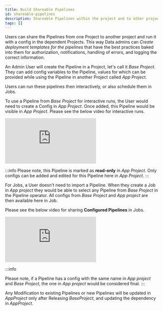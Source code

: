```yaml
---
title: Build Shareable Pipelines
id: shareable-pipelines
description: Shareable Pipelines within the project and to other projects
tags: []
---
```


Users can share the Pipelines from one Project to another project and run it with a config in the dependent Projects.
This way Data admins can _Create deployment templates for the pipelines_ that have the best practices baked into them for authorization, notifications,
handling of errors, and logging the correct information.

An Admin User will create the Pipeline in a Project, let's call it _Base Project_.
They can add config variables to the Pipeline, values for which can be provided while using the Pipeline in another Project called _App Project_.

Users can run these pipelines then interactively, or also schedule them in Jobs.

To use a Pipeline from _Base Project_ for interactive runs, the User would need to create a Config in _App Project_. Once added, this Pipeline would be visible in _App Project_.
Please see the below video for interactive runs.

<div style={{position: 'relative', 'padding-bottom': '56.25%', height: 0}}>
   <iframe src="https://www.loom.com/embed/a0dd8b6c896d4bd8b784ca46c1ecc932" frameborder="0" webkitallowfullscreen mozallowfullscreen allowfullscreen
      style={{position: 'absolute', top: 0, left: 0, width: '100%', height: '100%'}}></iframe>
</div>

:::info
Please note, this Pipeline is marked as **read-only** in _App Project_. Only configs can be added and edited for this Pipeline here in _App Project_.
:::

For Jobs, a User doesn't need to import a Pipeline. When they create a Job in _App project_ they would be able to select any Pipeline from _Base Project_ in the Pipeline operator. All configs from _Base Project_ and _App project_ are then available here in Job.

Please see the below video for sharing **Configured Pipelines** in Jobs.

<div style={{position: 'relative', 'padding-bottom': '56.25%', height: 0}}>
   <iframe src="https://www.loom.com/embed/77536ed8e8f149849a1997cd369eaeb4" frameborder="0" webkitallowfullscreen mozallowfullscreen allowfullscreen
      style={{position: 'absolute', top: 0, left: 0, width: '100%', height: '100%'}}></iframe>
</div>

:::info

Please note, if a Pipeline has a config with the same name in _App project_ and _Base Project_, the one in _App project_ would be considered final.
:::

Any Modification to existing Pipelines or new Pipelines will be updated in _AppProject_ only after Releasing _BaseProject_, and updating the dependency in _AppProject_.
